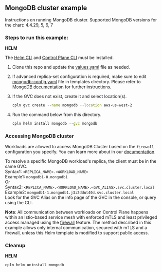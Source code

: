 ## MongoDB cluster example

Instructions on running MongoDB cluster.
Supported MongoDB versions for the chart: 4.4.29, 5, 6, 7

### Steps to run this example:

**HELM**

The [Helm CLI](https://helm.sh/docs/intro/install/#through-package-managers) and [Control Plane CLI](https://docs.controlplane.com/reference/cli#install-npm) must be installed.

1. Clone this repo and update the [values.yaml](./values.yaml) file as needed.

2. If advanced replica-set configuration is required, make sure to edit [mongodb-config.yaml](./templates/mongodb-config.yaml) file in templates directory. Please refer to [MongoDB documentation](https://www.mongodb.com/docs/v7.0/reference/replica-configuration/#replica-set-configuration-document) for further instructions.

3. If the GVC does not exist, create it and select location(s).

   ```bash
   cpln gvc create --name mongodb --location aws-us-west-2
   ```

4. Run the command below from this directory.

   ```bash
   cpln helm install mongodb --gvc mongodb
   ```

### Accessing MongoDB cluster

Workloads are allowed to access MongoDB Cluster based on the `firewall` configuration you specify. You can learn more about in our [documentation](https://docs.controlplane.com/reference/workload#internal).

To resolve a specific MongoDB workload's replica, the client must be in the same GVC.  
Syntax1: `<REPLICA_NAME>.<WORKLOAD_NAME>`  
Example1: `mongodb1-0.mongodb1`  
Or  
Syntax2: `<REPLICA_NAME>.<WORKLOAD_NAME>.<GVC_ALIAS>.svc.cluster.local`  
Example2: `mongodb1-1.mongodb1.j3i2ddut40d.svc.cluster.local`  
Look for the GVC Alias on the info page of the GVC in the console, or query using the CLI.

**Note**: All communication between workloads on Control Plane happens within an Istio-based service mesh with enforced mTLS and least privileged access managed using the [firewall](https://docs.controlplane.com/reference/workload#internal) feature. The method described in this example allows only internal communication, secured with mTLS and a firewall, unless this Helm template is modified to support public access.

### Cleanup

**HELM**

```bash
cpln helm uninstall mongodb
```
